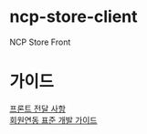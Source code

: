 # ncp-store-client

NCP Store Front

# 가이드

[프론트 전달 사항](https://nhnent.dooray.com/share/posts/021NAuyRTEiar1vtz4tUew) <br>
[회원연동 표준 개발 가이드](https://nhnent.dooray.com/share/posts/6J14VoMERUCoj1JpmKYj0A)
